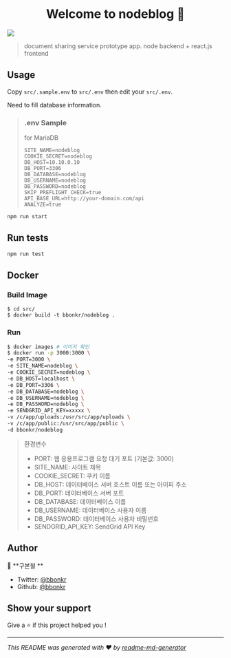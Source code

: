<h1 align="center">Welcome to nodeblog 👋</h1>
<p>
  <img src="https://img.shields.io/badge/version-0.1.0-dev-blue.svg?cacheSeconds=2592000" />
</p>

> document sharing service prototype app. node backend + react.js frontend

## Usage

Copy `src/.sample.env` to `src/.env` then edit your `src/.env`.

Need to fill database information.

> ### .env Sample
>
> for MariaDB
>
> ```
> SITE_NAME=nodeblog
> COOKIE_SECRET=nodeblog
> DB_HOST=10.10.0.10
> DB_PORT=3306
> DB_DATABASE=nodeblog
> DB_USERNAME=nodeblog
> DB_PASSWORD=nodeblog
> SKIP_PREFLIGHT_CHECK=true
> API_BASE_URL=http://your-domain.com/api
> ANALYZE=true
> ```

```sh
npm run start
```

## Run tests

```sh
npm run test
```

## Docker

### Build Image

```basg
$ cd src/
$ docker build -t bbonkr/nodeblog .
```

### Run

```bash
$ docker images # 이미지 확인
$ docker run -p 3000:3000 \
-e PORT=3000 \
-e SITE_NAME=nodeblog \
-e COOKIE_SECRET=nodeblog \
-e DB_HOST=localhost \
-e DB_PORT=3306 \
-e DB_DATABASE=nodeblog \
-e DB_USERNAME=nodeblog \
-e DB_PASSWORD=nodeblog \
-e SENDGRID_API_KEY=xxxxx \
-v /c/app/uploads:/usr/src/app/uploads \
-v /c/app/public:/usr/src/app/public \
-d bbonkr/nodeblog
```

> 환경변수
>
> -   PORT: 웹 응용프로그램 요청 대기 포트 (기본값: 3000)
> -   SITE_NAME: 사이트 제목
> -   COOKIE_SECRET: 쿠키 이름
> -   DB_HOST: 데이터베이스 서버 호스트 이름 또는 아이피 주소
> -   DB_PORT: 데이터베이스 서버 포트
> -   DB_DATABASE: 데이터베이스 이름
> -   DB_USERNAME: 데이터베이스 사용자 이름
> -   DB_PASSWORD: 데이터베이스 사용자 비밀번호
> -   SENDGRID_API_KEY: SendGrid API Key

## Author

👤 **구본철 **

-   Twitter: [@bbonkr](https://twitter.com/bbonkr)
-   Github: [@bbonkr](https://github.com/bbonkr)

## Show your support

Give a ⭐️ if this project helped you !

---

_This README was generated with ❤️ by [readme-md-generator](https://github.com/kefranabg/readme-md-generator)_
